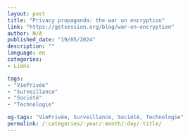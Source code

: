 ```yaml
---
layout: post
title: "Privacy propaganda: the war on encryption"
link: "https://getsession.org/blog/war-on-encryption"
author: N/A
published_date: "19/05/2024"
description: ""
language: en
categories:
- Liens

tags:
- "ViePrivée"
- "Surveillance"
- "Société"
- "Technologie"

og-tags: "ViePrivée, Surveillance, Société, Technologie"
permalink: /:categories/:year/:month/:day/:title/
---
```

